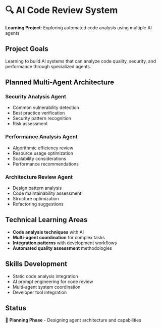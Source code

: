 ﻿# 🔍 AI Code Review System

**Learning Project**: Exploring automated code analysis using multiple AI agents

## Project Goals
Learning to build AI systems that can analyze code quality, security, and performance through specialized agents.

## Planned Multi-Agent Architecture

### Security Analysis Agent
- Common vulnerability detection
- Best practice verification
- Security pattern recognition
- Risk assessment

### Performance Analysis Agent
- Algorithmic efficiency review
- Resource usage optimization
- Scalability considerations
- Performance recommendations

### Architecture Review Agent
- Design pattern analysis
- Code maintainability assessment
- Structure optimization
- Refactoring suggestions

## Technical Learning Areas
- **Code analysis techniques** with AI
- **Multi-agent coordination** for complex tasks
- **Integration patterns** with development workflows
- **Automated quality assessment** methodologies

## Skills Development
- Static code analysis integration
- AI prompt engineering for code review
- Multi-agent system coordination
- Developer tool integration

## Status
🔄 **Planning Phase** - Designing agent architecture and capabilities
